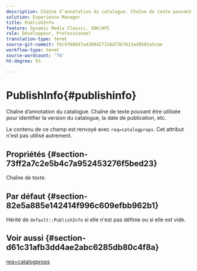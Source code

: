 ```yaml
---
description: Chaîne d’annotation du catalogue. Chaîne de texte pouvant être utilisée pour identifier la version du catalogue, la date de publication, etc.
solution: Experience Manager
title: PublishInfo
feature: Dynamic Media Classic, SDK/API
role: Développeur, Professionnel
translation-type: tm+mt
source-git-commit: f6c97606d7a4209427316d7367013ad9585a5cae
workflow-type: tm+mt
source-wordcount: '74'
ht-degree: 5%

---
```



# PublishInfo{#publishinfo}

Chaîne d’annotation du catalogue. Chaîne de texte pouvant être utilisée pour identifier la version du catalogue, la date de publication, etc.

Le contenu de ce champ est renvoyé avec `req=catalogprops`. Cet attribut n&#39;est pas utilisé autrement.

## Propriétés {#section-73ff2a7c2e5b4c7a952453276f5bed23}

Chaîne de texte.

## Par défaut {#section-82e5a885e142414f996c609efbb962b1}

Hérité de `default::PublishInfo` si elle n&#39;est pas définie ou si elle est vide.

## Voir aussi {#section-d61c31afb3dd4ae2abc6285db80c4f8a}

[req=catalogprops](../../../../../is-api/http-ref/image-serving-api-ref/c-http-protocol-reference/c-command-reference/r-req/r-catalogprops.md#reference-d7f7438291dd44a1afb6963155625426)
